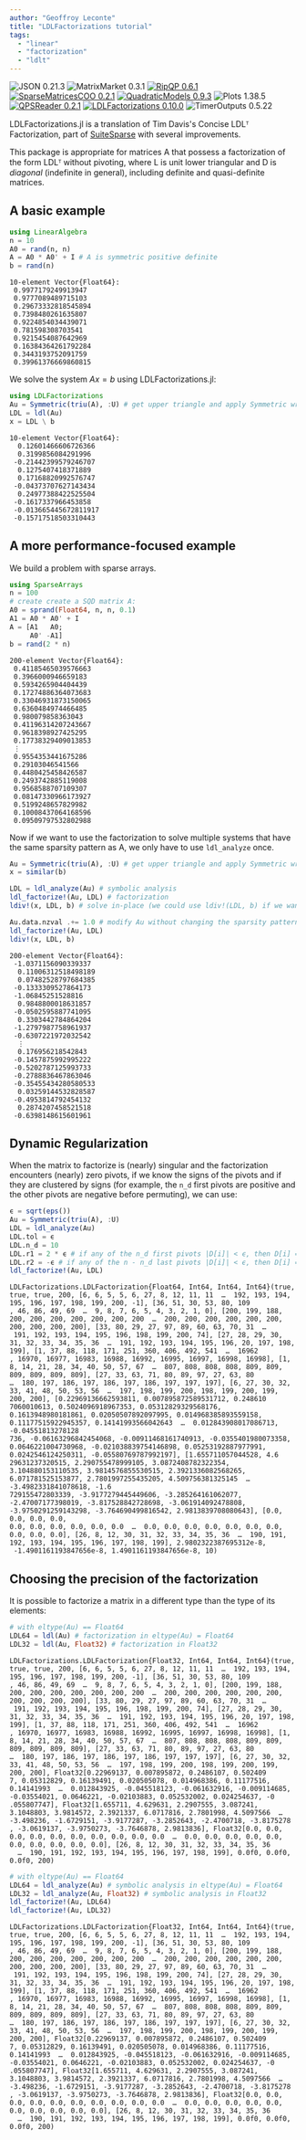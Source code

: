 ```yaml
---
author: "Geoffroy Leconte"
title: "LDLFactorizations tutorial"
tags:
  - "linear"
  - "factorization"
  - "ldlt"
---
```


![JSON 0.21.3](https://img.shields.io/badge/JSON-0.21.3-000?style=flat-square&labelColor=fff)
![MatrixMarket 0.3.1](https://img.shields.io/badge/MatrixMarket-0.3.1-000?style=flat-square&labelColor=fff)
[![RipQP 0.6.1](https://img.shields.io/badge/RipQP-0.6.1-006400?style=flat-square&labelColor=389826)](https://juliasmoothoptimizers.github.io/RipQP.jl/stable/)
[![SparseMatricesCOO 0.2.1](https://img.shields.io/badge/SparseMatricesCOO-0.2.1-4b0082?style=flat-square&labelColor=9558b2)](https://juliasmoothoptimizers.github.io/SparseMatricesCOO.jl/stable/)
[![QuadraticModels 0.9.3](https://img.shields.io/badge/QuadraticModels-0.9.3-8b0000?style=flat-square&labelColor=cb3c33)](https://juliasmoothoptimizers.github.io/QuadraticModels.jl/stable/)
![Plots 1.38.5](https://img.shields.io/badge/Plots-1.38.5-000?style=flat-square&labelColor=fff)
[![QPSReader 0.2.1](https://img.shields.io/badge/QPSReader-0.2.1-8b0000?style=flat-square&labelColor=cb3c33)](https://juliasmoothoptimizers.github.io/QPSReader.jl/stable/)
[![LDLFactorizations 0.10.0](https://img.shields.io/badge/LDLFactorizations-0.10.0-4b0082?style=flat-square&labelColor=9558b2)](https://juliasmoothoptimizers.github.io/LDLFactorizations.jl/stable/)
![TimerOutputs 0.5.22](https://img.shields.io/badge/TimerOutputs-0.5.22-000?style=flat-square&labelColor=fff)



LDLFactorizations.jl is a translation of Tim Davis's Concise LDLᵀ Factorization, part of [SuiteSparse](http://faculty.cse.tamu.edu/davis/suitesparse.html) with several improvements.

This package is appropriate for matrices A that possess a factorization of the
form LDLᵀ without pivoting, where L is unit lower triangular and D is *diagonal* (indefinite in general), including definite and quasi-definite matrices.

## A basic example

```julia
using LinearAlgebra
n = 10
A0 = rand(n, n)
A = A0 * A0' + I # A is symmetric positive definite
b = rand(n)
```

```
10-element Vector{Float64}:
 0.9977179249913947
 0.9777089489715103
 0.29673332818545894
 0.7398480261635807
 0.9224854034439071
 0.781598308703541
 0.9215454087642969
 0.16384364261792284
 0.3443193752091759
 0.39961376669860815
```





We solve the system $A x = b$ using LDLFactorizations.jl:

```julia
using LDLFactorizations
Au = Symmetric(triu(A), :U) # get upper triangle and apply Symmetric wrapper
LDL = ldl(Au)
x = LDL \ b
```

```
10-element Vector{Float64}:
  0.12601466606726366
  0.3199856084291996
 -0.21442399579246707
  0.1275407418371889
  0.17168820992576747
 -0.04373707627143434
  0.24977388422525504
 -0.1617337966453858
 -0.013665445672811917
 -0.15717518503310443
```





## A more performance-focused example

We build a problem with sparse arrays.

```julia
using SparseArrays
n = 100
# create create a SQD matrix A:
A0 = sprand(Float64, n, n, 0.1)
A1 = A0 * A0' + I
A = [A1   A0;
     A0' -A1]
b = rand(2 * n)
```

```
200-element Vector{Float64}:
 0.41185465039576663
 0.3966000946659183
 0.5934265904404439
 0.17274886364073683
 0.33046931873150065
 0.6360484974466485
 0.980079858363043
 0.41196314207243667
 0.9618398927425295
 0.17738329409013853
 ⋮
 0.9554353441675286
 0.29103046541566
 0.4480425458426587
 0.2493742885119008
 0.9568588707109307
 0.08147330966173927
 0.5199248657829982
 0.10008437064168596
 0.09509797532802988
```





Now if we want to use the factorization to solve multiple systems that have 
the same sparsity pattern as A, we only have to use `ldl_analyze` once.

```julia
Au = Symmetric(triu(A), :U) # get upper triangle and apply Symmetric wrapper
x = similar(b)

LDL = ldl_analyze(Au) # symbolic analysis
ldl_factorize!(Au, LDL) # factorization
ldiv!(x, LDL, b) # solve in-place (we could use ldiv!(LDL, b) if we want to overwrite b)

Au.data.nzval .+= 1.0 # modify Au without changing the sparsity pattern
ldl_factorize!(Au, LDL) 
ldiv!(x, LDL, b)
```

```
200-element Vector{Float64}:
 -1.0371156090339337
  0.11006312518498189
  0.07482528797684385
 -0.1333309527864173
 -1.06845251528816
  0.9848800018631857
 -0.0502595887741095
  0.3303442784864204
 -1.2797987758961937
 -0.6307221972032542
  ⋮
  0.176956218542843
 -0.1457875992995222
 -0.5202787125993733
 -0.2788836467863046
 -0.35455434280580533
  0.03259144532828587
 -0.4953814792454132
  0.2874207458521518
 -0.6398148615601961
```





## Dynamic Regularization

When the matrix to factorize is (nearly) singular and the factorization encounters (nearly) zero pivots, 
if we know the signs of the pivots and if they are clustered by signs (for example, the 
`n_d` first pivots are positive and the other pivots are negative before permuting), we can use:

```julia
ϵ = sqrt(eps())
Au = Symmetric(triu(A), :U)
LDL = ldl_analyze(Au)
LDL.tol = ϵ
LDL.n_d = 10
LDL.r1 = 2 * ϵ # if any of the n_d first pivots |D[i]| < ϵ, then D[i] = sign(LDL.r1) * max(abs(D[i] + LDL.r1), abs(LDL.r1))
LDL.r2 = -ϵ # if any of the n - n_d last pivots |D[i]| < ϵ, then D[i] = sign(LDL.r2) * max(abs(D[i] + LDL.r2), abs(LDL.r2))
ldl_factorize!(Au, LDL)
```

```
LDLFactorizations.LDLFactorization{Float64, Int64, Int64, Int64}(true, true, true, 200, [6, 6, 5, 5, 6, 27, 8, 12, 11, 11  …  192, 193, 194, 195, 196, 197, 198, 199, 200, -1], [36, 51, 30, 53, 80, 109
, 46, 86, 49, 69  …  9, 8, 7, 6, 5, 4, 3, 2, 1, 0], [200, 199, 188, 200, 200, 200, 200, 200, 200, 200  …  200, 200, 200, 200, 200, 200, 200, 200, 200, 200], [33, 80, 29, 27, 97, 89, 60, 63, 70, 31  … 
 191, 192, 193, 194, 195, 196, 198, 199, 200, 74], [27, 28, 29, 30, 31, 32, 33, 34, 35, 36  …  191, 192, 193, 194, 195, 196, 20, 197, 198, 199], [1, 37, 88, 118, 171, 251, 360, 406, 492, 541  …  16962
, 16970, 16977, 16983, 16988, 16992, 16995, 16997, 16998, 16998], [1, 8, 14, 21, 28, 34, 40, 50, 57, 67  …  807, 808, 808, 808, 809, 809, 809, 809, 809, 809], [27, 33, 63, 71, 80, 89, 97, 27, 63, 80  
…  180, 197, 186, 197, 186, 197, 186, 197, 197, 197], [6, 27, 30, 32, 33, 41, 48, 50, 53, 56  …  197, 198, 199, 200, 198, 199, 200, 199, 200, 200], [0.22969136662593811, 0.007895872589531712, 0.248610
7060010613, 0.5024096918967353, 0.05312829329568176, 0.1613948980181861, 0.02050507892097995, 0.014968385893559158, 0.11177515922945357, 0.14141993566042643  …  0.012843908017086713, -0.04551813278128
736, -0.06163296842454068, -0.00911468161740913, -0.0355401980073358, 0.0646221004730968, -0.021038839754146898, 0.05253192887977991, 0.0242546124250311, -0.05580769787992197], [1.655711057044528, 4.6
29631237320515, 2.290755478999105, 3.0872408782322354, 3.104880153110535, 3.9814576855530515, 2.3921336082568265, 6.071781525153877, 2.7801997255435205, 4.509756381325145  …  -3.4982331841078618, -1.6
729155472803339, -3.9177279445449606, -3.285264161062077, -2.47007177398019, -3.817528842728698, -3.061914092478808, -3.9750291259143298, -3.764690499816542, 2.9813839708080643], [0.0, 0.0, 0.0, 0.0, 
0.0, 0.0, 0.0, 0.0, 0.0, 0.0  …  0.0, 0.0, 0.0, 0.0, 0.0, 0.0, 0.0, 0.0, 0.0, 0.0], [26, 8, 12, 30, 31, 32, 33, 34, 35, 36  …  190, 191, 192, 193, 194, 195, 196, 197, 198, 199], 2.9802322387695312e-8,
 -1.4901161193847656e-8, 1.4901161193847656e-8, 10)
```





## Choosing the precision of the factorization

It is possible to factorize a matrix in a different type than the type of its elements:

```julia
# with eltype(Au) == Float64
LDL64 = ldl(Au) # factorization in eltype(Au) = Float64
LDL32 = ldl(Au, Float32) # factorization in Float32
```

```
LDLFactorizations.LDLFactorization{Float32, Int64, Int64, Int64}(true, true, true, 200, [6, 6, 5, 5, 6, 27, 8, 12, 11, 11  …  192, 193, 194, 195, 196, 197, 198, 199, 200, -1], [36, 51, 30, 53, 80, 109
, 46, 86, 49, 69  …  9, 8, 7, 6, 5, 4, 3, 2, 1, 0], [200, 199, 188, 200, 200, 200, 200, 200, 200, 200  …  200, 200, 200, 200, 200, 200, 200, 200, 200, 200], [33, 80, 29, 27, 97, 89, 60, 63, 70, 31  … 
 191, 192, 193, 194, 195, 196, 198, 199, 200, 74], [27, 28, 29, 30, 31, 32, 33, 34, 35, 36  …  191, 192, 193, 194, 195, 196, 20, 197, 198, 199], [1, 37, 88, 118, 171, 251, 360, 406, 492, 541  …  16962
, 16970, 16977, 16983, 16988, 16992, 16995, 16997, 16998, 16998], [1, 8, 14, 21, 28, 34, 40, 50, 57, 67  …  807, 808, 808, 808, 809, 809, 809, 809, 809, 809], [27, 33, 63, 71, 80, 89, 97, 27, 63, 80  
…  180, 197, 186, 197, 186, 197, 186, 197, 197, 197], [6, 27, 30, 32, 33, 41, 48, 50, 53, 56  …  197, 198, 199, 200, 198, 199, 200, 199, 200, 200], Float32[0.22969137, 0.007895872, 0.2486107, 0.502409
7, 0.05312829, 0.16139491, 0.020505078, 0.014968386, 0.11177516, 0.14141993  …  0.012843925, -0.045518123, -0.061632916, -0.009114685, -0.03554021, 0.0646221, -0.02103883, 0.052532002, 0.024254637, -0
.055807747], Float32[1.655711, 4.629631, 2.2907555, 3.087241, 3.1048803, 3.9814572, 2.3921337, 6.0717816, 2.7801998, 4.5097566  …  -3.498236, -1.6729151, -3.9177287, -3.2852643, -2.4700718, -3.8175278
, -3.0619137, -3.9750273, -3.7646878, 2.9813836], Float32[0.0, 0.0, 0.0, 0.0, 0.0, 0.0, 0.0, 0.0, 0.0, 0.0  …  0.0, 0.0, 0.0, 0.0, 0.0, 0.0, 0.0, 0.0, 0.0, 0.0], [26, 8, 12, 30, 31, 32, 33, 34, 35, 36
  …  190, 191, 192, 193, 194, 195, 196, 197, 198, 199], 0.0f0, 0.0f0, 0.0f0, 200)
```



```julia
# with eltype(Au) == Float64
LDL64 = ldl_analyze(Au) # symbolic analysis in eltype(Au) = Float64
LDL32 = ldl_analyze(Au, Float32) # symbolic analysis in Float32
ldl_factorize!(Au, LDL64)
ldl_factorize!(Au, LDL32)
```

```
LDLFactorizations.LDLFactorization{Float32, Int64, Int64, Int64}(true, true, true, 200, [6, 6, 5, 5, 6, 27, 8, 12, 11, 11  …  192, 193, 194, 195, 196, 197, 198, 199, 200, -1], [36, 51, 30, 53, 80, 109
, 46, 86, 49, 69  …  9, 8, 7, 6, 5, 4, 3, 2, 1, 0], [200, 199, 188, 200, 200, 200, 200, 200, 200, 200  …  200, 200, 200, 200, 200, 200, 200, 200, 200, 200], [33, 80, 29, 27, 97, 89, 60, 63, 70, 31  … 
 191, 192, 193, 194, 195, 196, 198, 199, 200, 74], [27, 28, 29, 30, 31, 32, 33, 34, 35, 36  …  191, 192, 193, 194, 195, 196, 20, 197, 198, 199], [1, 37, 88, 118, 171, 251, 360, 406, 492, 541  …  16962
, 16970, 16977, 16983, 16988, 16992, 16995, 16997, 16998, 16998], [1, 8, 14, 21, 28, 34, 40, 50, 57, 67  …  807, 808, 808, 808, 809, 809, 809, 809, 809, 809], [27, 33, 63, 71, 80, 89, 97, 27, 63, 80  
…  180, 197, 186, 197, 186, 197, 186, 197, 197, 197], [6, 27, 30, 32, 33, 41, 48, 50, 53, 56  …  197, 198, 199, 200, 198, 199, 200, 199, 200, 200], Float32[0.22969137, 0.007895872, 0.2486107, 0.502409
7, 0.05312829, 0.16139491, 0.020505078, 0.014968386, 0.11177516, 0.14141993  …  0.012843925, -0.045518123, -0.061632916, -0.009114685, -0.03554021, 0.0646221, -0.02103883, 0.052532002, 0.024254637, -0
.055807747], Float32[1.655711, 4.629631, 2.2907555, 3.087241, 3.1048803, 3.9814572, 2.3921337, 6.0717816, 2.7801998, 4.5097566  …  -3.498236, -1.6729151, -3.9177287, -3.2852643, -2.4700718, -3.8175278
, -3.0619137, -3.9750273, -3.7646878, 2.9813836], Float32[0.0, 0.0, 0.0, 0.0, 0.0, 0.0, 0.0, 0.0, 0.0, 0.0  …  0.0, 0.0, 0.0, 0.0, 0.0, 0.0, 0.0, 0.0, 0.0, 0.0], [26, 8, 12, 30, 31, 32, 33, 34, 35, 36
  …  190, 191, 192, 193, 194, 195, 196, 197, 198, 199], 0.0f0, 0.0f0, 0.0f0, 200)
```

